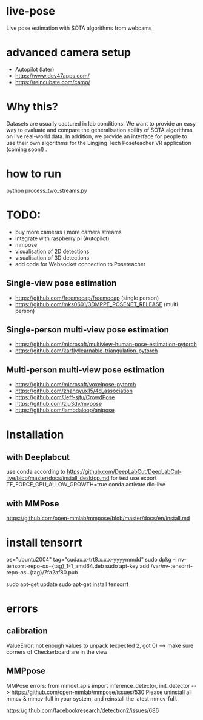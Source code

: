 # live-pose
Live pose estimation with SOTA algorithms from webcams

# advanced camera setup
- Autopilot (later)
- https://www.dev47apps.com/
- https://reincubate.com/camo/

# Why this?
Datasets are usually captured in lab conditions. We want to provide an easy way to evaluate and compare the generalisation ability of SOTA algorithms on live real-world data. In addition, we provide an interface for people to use their own algorithms for the Lingjing Tech Poseteacher VR application (coming soon!) . 

# how to run
python process_two_streams.py

# TODO:
- buy more cameras / more camera streams
- integrate with raspberry pi (Autopilot)
- mmpose
- visualisation of 2D detections
- visualisation of 3D detections
- add code for Websocket connection to Poseteacher

## Single-view pose estimation
- https://github.com/freemocap/freemocap (single person)
- https://github.com/mks0601/3DMPPE_POSENET_RELEASE (multi person)

## Single-person multi-view pose estimation
- https://github.com/microsoft/multiview-human-pose-estimation-pytorch
- https://github.com/karfly/learnable-triangulation-pytorch

## Multi-person multi-view pose estimation
- https://github.com/microsoft/voxelpose-pytorch
- https://github.com/zhangyux15/4d_association
- https://github.com/Jeff-sjtu/CrowdPose
- https://github.com/zju3dv/mvpose
- https://github.com/lambdaloop/anipose

# Installation
## with Deeplabcut
use conda according to 
https://github.com/DeepLabCut/DeepLabCut-live/blob/master/docs/install_desktop.md
for test use export TF_FORCE_GPU_ALLOW_GROWTH=true
conda activate dlc-live
## with MMPose
https://github.com/open-mmlab/mmpose/blob/master/docs/en/install.md 

# install tensorrt
os="ubuntu2004"
tag="cudax.x-trt8.x.x.x-yyyymmdd"
sudo dpkg -i nv-tensorrt-repo-${os}-${tag}_1-1_amd64.deb
sudo apt-key add /var/nv-tensorrt-repo-${os}-${tag}/7fa2af80.pub

sudo apt-get update
sudo apt-get install tensorrt


# errors
## calibration
ValueError: not enough values to unpack (expected 2, got 0) --> make sure corners of Checkerboard are in the view

## MMPpose
MMPose errors: from mmdet.apis import inference_detector, init_detector --> https://github.com/open-mmlab/mmpose/issues/530 Please uninstall all mmcv & mmcv-full in your system, and reinstall the latest mmcv-full.

https://github.com/facebookresearch/detectron2/issues/686
